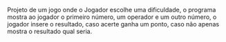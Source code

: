 Projeto de um jogo onde o Jogador escolhe uma dificuldade, 
o programa mostra ao jogador o primeiro número, um operador e um outro número,
o jogador insere o resultado, caso acerte ganha um ponto, caso não apenas mostra o resultado qual seria.
